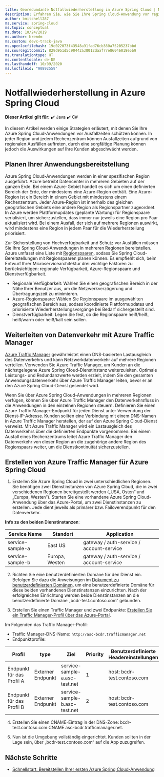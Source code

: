 ```yaml
---
title: Georedundante Notfallwiederherstellung in Azure Spring Cloud | Microsoft-Dokumentation
description: Erfahren Sie, wie Sie Ihre Spring Cloud-Anwendung vor regionalen Ausfällen schützen.
author: bmitchell287
ms.service: spring-cloud
ms.topic: conceptual
ms.date: 10/24/2019
ms.author: brendm
ms.custom: devx-track-java
ms.openlocfilehash: 19e022073f43548a91fad76cb380a75205237bbd
ms.sourcegitcommit: 829d951d5c90442a38012daaf77e86046018e5b9
ms.translationtype: HT
ms.contentlocale: de-DE
ms.lasthandoff: 10/09/2020
ms.locfileid: "90892559"
---
```

# <a name="azure-spring-cloud-disaster-recovery"></a>Notfallwiederherstellung in Azure Spring Cloud

**Dieser Artikel gilt für:** ✔️ Java ✔️ C#

In diesem Artikel werden einige Strategien erläutert, mit denen Sie Ihre Azure Spring Cloud-Anwendungen vor Ausfallzeiten schützen können.  In jeder Region und jedem Rechenzentrum können Ausfallzeiten aufgrund von regionalen Ausfällen auftreten, durch eine sorgfältige Planung können jedoch die Auswirkungen auf Ihre Kunden abgeschwächt werden.

## <a name="plan-your-application-deployment"></a>Planen Ihrer Anwendungsbereitstellung

Azure Spring Cloud-Anwendungen werden in einer spezifischen Region ausgeführt.  Azure betreibt Datencenter in mehreren Gebieten auf der ganzen Erde. Bei einem Azure-Gebiet handelt es sich um einen definierten Bereich der Erde, der mindestens eine Azure-Region enthält. Eine Azure-Region ist ein Bereich in einem Gebiet mit mindestens einem Rechenzentrum.  Jeder Azure-Region ist innerhalb des gleichen geografischen Gebiets eine andere Region als Regionspartner zugeordnet. In Azure werden Plattformupdates (geplante Wartung) für Regionspaare serialisiert, um sicherzustellen, dass immer nur jeweils eine Region pro Paar aktualisiert wird. Bei einem Ausfall, der sich auf mehrere Regionen auswirkt, wird mindestens eine Region in jedem Paar für die Wiederherstellung priorisiert.

Zur Sicherstellung von Hochverfügbarkeit und Schutz vor Ausfällen müssen Sie Ihre Spring Cloud-Anwendungen in mehreren Regionen bereitstellen.  Azure umfasst eine Liste mit [Regionspaaren](../best-practices-availability-paired-regions.md), sodass Sie Spring Cloud-Bereitstellungen mit Regionspaaren planen können.  Es empfiehlt sich, beim Entwurf Ihrer Microservicearchitektur drei wichtige Faktoren zu berücksichtigen: regionale Verfügbarkeit, Azure-Regionspaare und Dienstverfügbarkeit.

*  Regionale Verfügbarkeit:  Wählen Sie einen geografischen Bereich in der Nähe Ihrer Benutzer aus, um die Netzwerkverzögerung und Übertragungszeit zu minimieren.
*  Azure-Regionspaare:  Wählen Sie Regionspaare im ausgewählten geografischen Bereich aus, sodass koordinierte Plattformupdates und priorisierte Wiederherstellungsvorgänge bei Bedarf sichergestellt sind.
*  Dienstverfügbarkeit:   Legen Sie fest, ob die Regionspaare heiß/heiß, heiß/warm oder heiß/kalt sein sollen.

## <a name="use-azure-traffic-manager-to-route-traffic"></a>Weiterleiten von Datenverkehr mit Azure Traffic Manager

[Azure Traffic Manager](../traffic-manager/traffic-manager-overview.md) gewährleistet einen DNS-basierten Lastausgleich des Datenverkehrs und kann Netzwerkdatenverkehr auf mehrere Regionen verteilen.  Verwenden Sie Azure Traffic Manager, um Kunden an die nächstgelegene Azure Spring Cloud-Dienstinstanz weiterzuleiten.  Optimale Leistungs- und Redundanzwerte werden erzielt, indem Sie den gesamten Anwendungsdatenverkehr über Azure Traffic Manager leiten, bevor er an den Azure Spring Cloud-Dienst gesendet wird.

Wenn Sie über Azure Spring Cloud-Anwendungen in mehreren Regionen verfügen, können Sie über Azure Traffic Manager den Datenverkehrsfluss in die Anwendungen in den einzelnen Regionen steuern.  Definieren Sie einen Azure Traffic Manager-Endpunkt für jeden Dienst unter Verwendung der Dienst-IP-Adresse. Kunden sollten eine Verbindung mit einem DNS-Namen in Azure Traffic Manager herstellen, der auf den Azure Spring Cloud-Dienst verweist.  Mit Azure Traffic Manager wird ein Lastausgleich des Datenverkehrs über die definierten Endpunkte vorgenommen.  Bei einem Ausfall eines Rechenzentrums leitet Azure Traffic Manager den Datenverkehr von dieser Region an die zugehörige andere Region des Regionspaars weiter, um die Dienstkontinuität sicherzustellen.

## <a name="create-azure-traffic-manager-for-azure-spring-cloud"></a>Erstellen von Azure Traffic Manager für Azure Spring Cloud

1. Erstellen Sie Azure Spring Cloud in zwei unterschiedlichen Regionen.
Sie benötigen zwei Dienstinstanzen von Azure Spring Cloud, die in zwei verschiedenen Regionen bereitgestellt werden („USA, Osten“ und „Europa, Westen“). Starten Sie eine vorhandene Azure Spring Cloud-Anwendung über das Azure-Portal, um zwei Dienstinstanzen zu erstellen. Jede dient jeweils als primärer bzw. Failoverendpunkt für den Datenverkehr. 

**Info zu den beiden Dienstinstanzen**:

| Service Name | Standort | Application |
|--|--|--|
| service-sample-a | East US | gateway / auth-service / account-service |
| service-sample-b | Europa, Westen | gateway / auth-service / account-service |

2. Richten Sie eine benutzerdefinierten Domäne für den Dienst ein. Befolgen Sie dazu die Anweisungen im [Dokument zu benutzerdefinierten Domänen](spring-cloud-tutorial-custom-domain.md), um eine benutzerdefinierte Domäne für diese beiden vorhandenen Dienstinstanzen einzurichten. Nach der erfolgreichen Einrichtung werden beide Dienstinstanzen an die benutzerdefinierte Domäne „bcdr-test.contoso.com“ gebunden.

3. Erstellen Sie einen Traffic Manager und zwei Endpunkte: [Erstellen Sie ein Traffic Manager-Profil über das Azure-Portal](https://docs.microsoft.com/azure/traffic-manager/quickstart-create-traffic-manager-profile).

Im Folgenden das Traffic Manager-Profil:
* Traffic Manager-DNS-Name: `http://asc-bcdr.trafficmanager.net`
* Endpunktprofile: 

| Profil | type | Ziel | Priority | Benutzerdefinierte Headereinstellungen |
|--|--|--|--|--|
| Endpunkt für das Profil A | Externer Endpunkt | service-sample-a.asc-test.net | 1 | host: bcdr-test.contoso.com |
| Endpunkt für das Profil B | Externer Endpunkt | service-sample-b.asc-test.net | 2 | host: bcdr-test.contoso.com |

4. Erstellen Sie einen CNAME-Eintrag in der DNS-Zone: bcdr-test.contoso.com CNAME asc-bcdr.trafficmanager.net. 

5. Nun ist die Umgebung vollständig eingerichtet. Kunden sollten in der Lage sein, über „bcdr-test.contoso.com“ auf die App zuzugreifen.

## <a name="next-steps"></a>Nächste Schritte

* [Schnellstart: Bereitstellen Ihrer ersten Azure Spring Cloud-Anwendung](spring-cloud-quickstart.md)
 